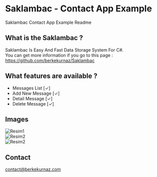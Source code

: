 # Saklambac - Contact App Example
Saklambac Contact App Example Readme </br>

## What is the Saklambac ?
Saklambac Is Easy And Fast Data Storage System For C#. </br>
You can get more information if you go to this page : https://github.com/berkekurnaz/Saklambac </br>

## What features are available ?
- Messages List [✓]
- Add New Message [✓]
- Detail Message [✓]
- Delete Message [✓]

## Images
![Resim1](https://i.resimyukle.xyz/IK6H97.png) </br>
![Resim2](https://i.resimyukle.xyz/34CR29.png) </br>
![Resim2](https://i.resimyukle.xyz/RNBLSP.png) </br>

## Contact
contact@berkekurnaz.com
